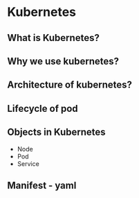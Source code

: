 # Kubernetes

## What is Kubernetes?

## Why we use kubernetes?
## Architecture of kubernetes?
## Lifecycle of pod

## Objects in Kubernetes
- Node
- Pod
- Service

## Manifest - yaml